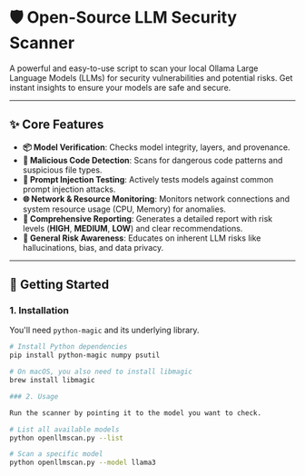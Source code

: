 # 🛡️ Open-Source LLM Security Scanner

A powerful and easy-to-use script to scan your local Ollama Large Language Models (LLMs) for security vulnerabilities and potential risks. Get instant insights to ensure your models are safe and secure.

---

## ✨ Core Features

* **📦 Model Verification**: Checks model integrity, layers, and provenance.
* **🐍 Malicious Code Detection**: Scans for dangerous code patterns and suspicious file types.
* **💉 Prompt Injection Testing**: Actively tests models against common prompt injection attacks.
* **🌐 Network & Resource Monitoring**: Monitors network connections and system resource usage (CPU, Memory) for anomalies.
* **📄 Comprehensive Reporting**: Generates a detailed report with risk levels (**HIGH**, **MEDIUM**, **LOW**) and clear recommendations.
* **🧠 General Risk Awareness**: Educates on inherent LLM risks like hallucinations, bias, and data privacy.

---

## 🚀 Getting Started

### 1. Installation

You'll need `python-magic` and its underlying library.

```bash
# Install Python dependencies
pip install python-magic numpy psutil

# On macOS, you also need to install libmagic
brew install libmagic

### 2. Usage

Run the scanner by pointing it to the model you want to check.

# List all available models
python openllmscan.py --list

# Scan a specific model
python openllmscan.py --model llama3

```

